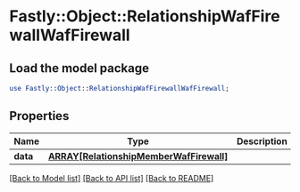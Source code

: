 # Fastly::Object::RelationshipWafFirewallWafFirewall

## Load the model package
```perl
use Fastly::Object::RelationshipWafFirewallWafFirewall;
```

## Properties
Name | Type | Description | Notes
------------ | ------------- | ------------- | -------------
**data** | [**ARRAY[RelationshipMemberWafFirewall]**](RelationshipMemberWafFirewall.md) |  | [optional] 

[[Back to Model list]](../README.md#documentation-for-models) [[Back to API list]](../README.md#documentation-for-api-endpoints) [[Back to README]](../README.md)


